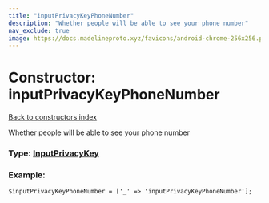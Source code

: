 ```yaml
---
title: "inputPrivacyKeyPhoneNumber"
description: "Whether people will be able to see your phone number"
nav_exclude: true
image: https://docs.madelineproto.xyz/favicons/android-chrome-256x256.png
---
```

# Constructor: inputPrivacyKeyPhoneNumber  
[Back to constructors index](/API_docs/constructors/index.html)



Whether people will be able to see your phone number




### Type: [InputPrivacyKey](/API_docs/types/InputPrivacyKey.html)


### Example:

```
$inputPrivacyKeyPhoneNumber = ['_' => 'inputPrivacyKeyPhoneNumber'];
```  
